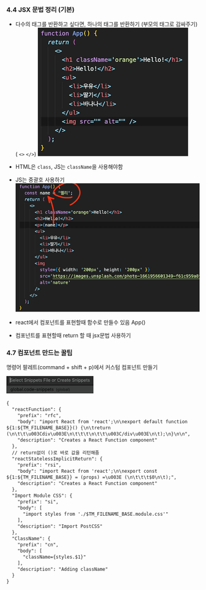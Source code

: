 ### 4.4 JSX 문법 정리 (기본)

- 다수의 태그를 반환하고 싶다면, 하나의 태그를 반환하기 (부모의 태그로 감싸주기) ( `<>` `</>`)
  ![태그](image.png)

- HTML은 `class`, JS는 `className`을 사용해야함

- JS는 중괄호 사용하기
  ![중괄호 사용](image-1.png)

- react에서 컴포넌트를 표현할때 함수로 만들수 있음 App()

- 컴포넌트를 표현할때 return 할 때 jsx문법 사용하기

### 4.7 컴포넌트 만드는 꿀팁

명령어 팔레트(command + shift + p)에서 커스텀 컴포넌트 만들기

![Alt text](image-2.png)

```
{
  "reactFunction": {
    "prefix": "rfc",
    "body": "import React from 'react';\n\nexport default function ${1:${TM_FILENAME_BASE}}() {\n\treturn (\n\t\t\u003Cdiv\u003E\n\t\t\t\n\t\t\u003C/div\u003E\n\t);\n}\n\n",
    "description": "Creates a React Function component"
  },
  // return없이 ()로 바로 값을 리턴해줌
  "reactStatelessImplicitReturn": {
    "prefix": "rsi",
    "body": "import React from 'react';\n\nexport const ${1:${TM_FILENAME_BASE}} = (props) =\u003E (\n\t\t\t$0\n\t);",
    "description": "Creates a React Function component"
  },
  "Import Module CSS": {
    "prefix": "si",
    "body": [
      "import styles from './$TM_FILENAME_BASE.module.css'"
    ],
    "description": "Import PostCSS"
  },
  "ClassName": {
    "prefix": "cn",
    "body": [
      "className={styles.$1}"
    ],
    "description": "Adding className"
  }
}
```
